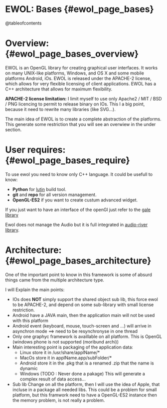 EWOL: Bases                                {#ewol_page_bases}
===========

@tableofcontents

Overview:                                  {#ewol_page_bases_overview}
=========

EWOL is an OpenGL library for creating graphical user interfaces.
It works on many UNIX-like platforms, Windows, and OS X and some mobile platforms Android, iOs.
EWOL is released under the APACHE-2 license, which allows for very flexible licensing of client applications.
EWOL has a C++ architecture that allows for maximum flexibility.

**APACHE-2 license limitation:** I limit myself to use only Apache2 / MIT / BSD / PNG licencing to permit to release binary on IOs.
This I a big point, because it need to rewrite many libraries (like SVG...).


The main idea of EWOL is to create a complete abstraction of the platforms.
This generate some restriction that you will see an overwiew in the under section.

User requires:                             {#ewol_page_bases_require}
==============

To use ewol you need to know only C++ language. It could be usefull to know:
  - **Python** for [lutin](http://HeeroYui.github.io/lutin) build tool.
  - **git** and **repo** for all version management.
  - **OpenGL-ES2** if you want to create custum advanced widget.

If you just want to have an interface of the openGl just refer to the [gale library](http://atria-soft.github.io/gale)

Ewol does not manage the Audio but it is full integrated in [audio-river library](http://musicdsp.github.io/audio-river).


Architecture:                              {#ewol_page_bases_architecture}
=============

One of the important point to know in this framework is some of absurd things came from the multiple architecture type.

I will Explain the main points:
  - IOs does **NOT** simply support the shared object sub lib, this force ewol to be APACHE-2, and depend on some sub-library with small license restriction.
  - Android have a JAVA main, then the application main will not be used with this platform
  - Android event (keyboard, mouse, touch-screen and ...) will arrive in asynchron mode ==> need to be resynchronyse in one thread
  - Only one graphyc framework is availlable on all platform. This is OpenGL (windows phone is not supported (moribund archi))
  - Main interesting point is packaging of the application data:
    * Linux store it in /usr/share/applName/*
    * MacOs store it in applName.app/subFolder/*
    * Android store it in the .pkg that is a renamed .zip that the name is dynamic
    * Windows (TODO : Never done a pakage)
      This will generate a complex result of data access...
  - Sub lib Change on all the platform, then I will use the idea of Apple, that incluse in a package all needed libs.
    This could be a problem for small platform, but this framwork need to have a OpenGL-ES2 instance then the memory problem,
    is not really a problem.

